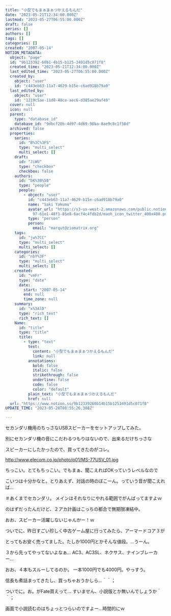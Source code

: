 ```yaml
---
title: "小型でもまぁまぁつかえるもんだ"
date: "2023-05-21T12:34:00.000Z"
lastmod: "2023-05-27T06:55:00.000Z"
draft: false
series: []
authors: []
tags: []
categories: []
created: "2007-05-14"
NOTION_METADATA:
  object: "page"
  id: "9b123392-60b1-4b15-b125-3491d5c071f8"
  created_time: "2023-05-21T12:34:00.000Z"
  last_edited_time: "2023-05-27T06:55:00.000Z"
  created_by:
    object: "user"
    id: "c443eb63-11a7-4629-b15e-c6ad918b79a0"
  last_edited_by:
    object: "user"
    id: "1219c5ae-11d8-48ce-aec6-d385ae29af49"
  cover: null
  icon: null
  parent:
    type: "database_id"
    database_id: "9dbcf20b-4d97-4d69-98ba-8ae9c8c1f58d"
  archived: false
  properties:
    series:
      id: "B%3C%3FS"
      type: "multi_select"
      multi_select: []
    draft:
      id: "JiWU"
      type: "checkbox"
      checkbox: false
    authors:
      id: "bK%3B%5B"
      type: "people"
      people:
        - object: "user"
          id: "c443eb63-11a7-4629-b15e-c6ad918b79a0"
          name: "Saki Yakumo"
          avatar_url: "https://s3-us-west-2.amazonaws.com/public.notion-static.com/3ad1c4\
            97-61e1-48f1-85e8-6acf4c4fdb2d/maoh_icon_twitter_400x400.png"
          type: "person"
          person:
            email: "marqut@ziomatrix.org"
    tags:
      id: "jw%7CC"
      type: "multi_select"
      multi_select: []
    categories:
      id: "nbY%3F"
      type: "multi_select"
      multi_select: []
    created:
      id: "vmFr"
      type: "date"
      date:
        start: "2007-05-14"
        end: null
        time_zone: null
    summary:
      id: "x%3AlD"
      type: "rich_text"
      rich_text: []
    Name:
      id: "title"
      type: "title"
      title:
        - type: "text"
          text:
            content: "小型でもまぁまぁつかえるもんだ"
            link: null
          annotations:
            bold: false
            italic: false
            strikethrough: false
            underline: false
            code: false
            color: "default"
          plain_text: "小型でもまぁまぁつかえるもんだ"
          href: null
  url: "https://www.notion.so/9b12339260b14b15b1253491d5c071f8"
UPDATE_TIME: "2023-05-28T08:55:26.388Z"

---
```

<link rel="stylesheet" href="https://cdn.jsdelivr.net/npm/katex@0.16.2/dist/katex.min.css" integrity="sha384-bYdxxUwYipFNohQlHt0bjN/LCpueqWz13HufFEV1SUatKs1cm4L6fFgCi1jT643X" crossorigin="anonymous">


セカンダリ機用のちっさなUSBスピーカーをセットアップしてみた。


別にセカンダリ機の音にこだわるつもりはないので、出来るだけちっさな


スピーカーにしたかったので、買ってきたのがコレ。


http://www.elecom.co.jp/photo/p01/MS-77USV_01.jpg


ちっこい。とてもちっこい。でもまぁ、聞こえればOKっていうレベルなので


こいつは十分かなと。とりあえず、対話の時のぼこーん。っていう音が聞こえれば…


＃あくまでセカンダリ。 メインはそれなりにやれる範囲でがんばってますよｗ


のはずだったんだけど、２アカ計画はこっちの都合で無期限凍結中。


おお、スピーカー活躍しないじゃんかー！ｗ


ついでに、昨日すごい珍しく中古ゲーム屋に行ってみたら、アーマードコア３が


とってもお安く売ってました。たしか1000円とかそんな値段。…うーん。


３から先ってやってないよなぁ… AC3、AC3SL、ネクサス、ナインブレーカー…


おお、４本もスルーしてるのか。 一本1000円でも4000円。やっすう。


信長も煮詰まってきたし、買っちゃおうかしら…＾＾；


ついでに。お。がFate買えって… すいません、小説版とか無いんでしょうか＾＾；


画面で小説読むのはちょっとつらいのですよー…時間的にｗ

